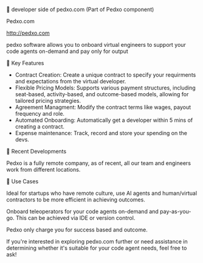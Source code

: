 🤖 developer side of pedxo.com (Part of Pedxo component) 

Pedxo.com

 http://pedxo.com

pedxo software allows you to onboard virtual engineers to support your code agents on-demand and pay only for output

🔧 Key Features
* Contract Creation: Create a unique contract to specify your requirments and expectations from the virtual developer.
* Flexible Pricing Models: Supports various payment structures, including seat-based, activity-based, and outcome-based models, allowing for tailored pricing strategies.
* Agreement Managment: Modify the contract terms like wages, payout frequency and role.
* Automated Onboarding: Automatically get a developer within 5 mins of creating a contract.
* Expense maintenance: Track, record and store your spending on the devs.


🚀 Recent Developments

Pedxo is a fully remote company, as of recent, all our team and engineers work from different locations.

💼 Use Cases

Ideal for startups who have remote culture, use AI agents and human/virtual contractors to be more efficient in achieving outcomes.


Onboard teleoperators for your code agents on-demand and pay-as-you-go. This can be achieved via IDE or version control. 


Pedxo only charge you for success based and outcome.

If you're interested in exploring pedxo.com further or need assistance in determining whether it's suitable for your code agent needs, feel free to ask!
